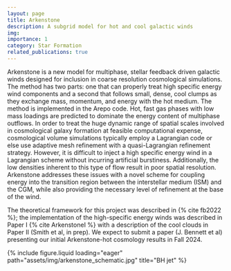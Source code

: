 ```yaml
---
layout: page
title: Arkenstone
description: A subgrid model for hot and cool galactic winds
img:
importance: 1
category: Star Formation
related_publications: true
---
```


Arkenstone is a new model for multiphase, stellar feedback driven galactic winds designed for inclusion in coarse resolution cosmological simulations. The method has two parts: one that can properly treat high specific energy wind components and a second that follows small, dense, cool clumps as they exchange mass, momentum, and energy with the hot medium. The method is implemented in the Arepo code.
Hot, fast gas phases with low mass loadings are predicted to dominate the energy content of multiphase outflows. In order to treat the huge dynamic range of spatial scales involved in cosmological galaxy formation at feasible computational expense, cosmological volume simulations typically employ a Lagrangian code or else use adaptive mesh refinement with a quasi-Lagrangian refinement strategy. However, it is difficult to inject a high specific energy wind in a Lagrangian scheme without incurring artificial burstiness. Additionally, the low densities inherent to this type of flow result in poor spatial resolution. Arkenstone addresses these issues with a novel scheme for coupling energy into the transition region between the interstellar medium (ISM) and the CGM, while also providing the necessary level of refinement at the base of the wind.

The theoretical framework for this project was described in
{% cite fb2022 %}; the implementation of the high-specific energy winds
was described in Paper I {% cite ArkenstoneI %} with a description of the
cool clouds in Paper II (Smith et al, in prep). We expect to submit a paper (J. Bennett et al) presenting our initial Arkenstone-hot cosmology results in Fall 2024.  

<div class="row">
    <div class="col-sm">
        {% include figure.liquid loading="eager" path="assets/img/arkenstone_schematic.jpg" title="BH jet" %}
    </div>
</div>
